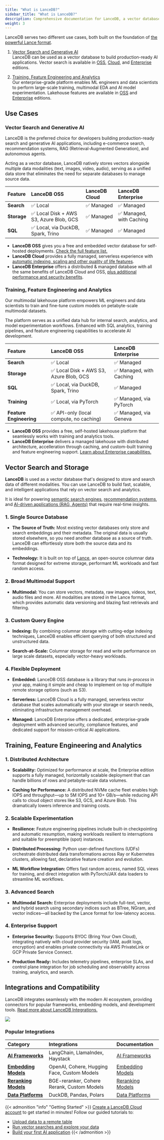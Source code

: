 ```yaml
---
title: "What is LanceDB?"
sidebar_title: "What is LanceDB?"
description: Comprehensive documentation for LanceDB, a vector database for AI applications. Includes guides, tutorials, API references, and best practices for vector search and data management.
weight: 3
---
```


LanceDB serves two different use cases, both built on the foundation of [the powerful Lance format](/docs/overview/lance).

1. [Vector Search and Generative AI](#vector-search-and-generative-ai) </br>
LanceDB can be used as a vector database to build production-ready AI applications. Vector search is available in [OSS](/docs/overview/features), [Cloud](https://cloud.lancedb.com), and [Enterprise](/docs/overview/enterprise) editions. 

2. [Training, Feature Engineering and Analytics](#training-feature-engineering-and-analytics) </br>
Our enterprise-grade platform enables ML engineers and data scientists to perform large-scale training, multimodal EDA and AI model experimentation. Lakehouse features are available in [OSS](/docs/overview/features) and [Enterprise](/docs/overview/enterprise) editions.

## Use Cases

### Vector Search and Generative AI

LanceDB is the preferred choice for developers building production-ready search and generative AI applications, including e-commerce search, recommendation systems, RAG (Retrieval-Augmented Generation), and autonomous agents.

Acting as a vector database, LanceDB natively stores vectors alongside multiple data modalities (text, images, video, audio), serving as a unified data store that eliminates the need for separate databases to manage source data.

| Feature | LanceDB OSS | LanceDB Cloud | LanceDB Enterprise |
| :----- | :----- | :----- | :----- |
| **Search** | ✅ Local | ✅ Managed | ✅ Managed  |
| **Storage** | ✅ Local Disk + AWS S3, Azure Blob, GCS | ✅ Managed  | ✅ Managed, with Caching |
| **SQL** | ✅ Local, via DuckDB, Spark, Trino | ✅ Managed  | ✅ Managed  |

- **LanceDB OSS** gives you a free and embedded vector database for self-hosted deployments. [Check the full feature list.](/docs/overview/features/)
- **LanceDB Cloud** provides a fully managed, serverless experience with [automatic indexing, scaling and other quality of life features](/docs/overview/cloud/). 
- **LanceDB Enterprise** offers a distributed & managed database with all the same benefits of LanceDB Cloud and OSS, [plus additional performance and security benefits](/docs/overview/enterprise/overview/).

### Training, Feature Engineering and Analytics

Our multimodal lakehouse platform empowers ML engineers and data scientists to train and fine-tune custom models on petabyte-scale multimodal datasets.

The platform serves as a unified data hub for internal search, analytics, and model experimentation workflows. Enhanced with SQL analytics, training pipelines, and feature engineering capabilities to accelerate AI development.

| Feature | LanceDB OSS  | LanceDB Enterprise |
| :----- | :----- | :----- |
| **Search** | ✅ Local| ✅ Managed   |
| **Storage** | ✅ Local Disk + AWS S3, Azure Blob, GCS |  ✅ Managed, with Caching |
| **SQL** | ✅ Local, via DuckDB, Spark, Trino |  ✅ Managed |
| **Training** | ✅ Local, via PyTorch |  ✅ Managed, via PyTorch  |
| **Feature Engineering** | ✅ API-only (local compute, no caching) | ✅ Managed, via Geneva  |

- **LanceDB OSS** provides a free, self-hosted lakehouse platform that seamlessly works with training and analytics tools. 
- **LanceDB Enterprise** delivers a managed lakehouse with distributed architecture, accelleration through caching, and custom-built training and feature engineering support. [Learn about Enterprise capabilities.](/docs/overview/enterprise/overview/)

## Vector Search and Storage

**LanceDB** is used as a vector database that's designed to store and search data of different modalities. You can use LanceDB to build fast, scalable, and intelligent applications that rely on vector search and analytics. 

It is ideal for powering [semantic search engines](/docs/tutorials/vector-search/), [recommendation systems](/docs/tutorials/vector-search/), and [AI-driven applications (RAG, Agents)](/docs/tutorials/rag/) that require real-time insights.

### 1. Single Source Database

- **The Source of Truth:** Most existing vector databases only store and search embeddings and their metadata. The original data is usually stored elsewhere, so you need another database as a source of truth. LanceDB can effortlessly store both the source data and its embeddings.

- **Technology:** It is built on top of [Lance](https://github.com/lancedb/lance), an open-source columnar data format designed for extreme storage, performant ML workloads and fast random access.

### 2. Broad Multimodal Support

- **Multimodal:** You can store vectors, metadata, raw images, videos, text, audio files and more. All modalities are stored in the Lance format, which provides automatic data versioning and blazing fast retrievals and filtering.

### 3. Custom Query Engine 

- **Indexing:** By combining columnar storage with cutting-edge indexing techniques, LanceDB enables efficient querying of both structured and unstructured data. 

- **Search-at-Scale:** Columnar storage for read and write performance on large scale datasets, especially vector-heavy workloads.

### 4. Flexible Deployment

- **Embedded:** LanceDB OSS database is a library that runs *in-process* in your app, making it simple and cheap to implement on top of multiple remote storage options (such as S3). 

- **Serverless:** LanceDB Cloud is a fully managed, serverless vector database that scales automatically with your storage or search needs, eliminating infrastructure management overhead.

- **Managed:** LanceDB Enterprise offers a dedicated, enterprise-grade deployment with advanced security, compliance features, and dedicated support for mission-critical AI applications.

## Training, Feature Engineering and Analytics

### 1. Distributed Architecture

- **Scalability:** Optimized for performance at scale, the Enterprise edition supports a fully managed, horizontally scalable deployment that can handle billions of rows and petabyte-scale data volumes.

- **Caching for Performance:** A distributed NVMe cache fleet enables high IOPS and throughput—up to 5M IOPS and 10+ GB/s—while reducing API calls to cloud object stores like S3, GCS, and Azure Blob. This dramatically lowers inference and training costs.

### 2. Scalable Experimentation

- **Resilience:** Feature engineering pipelines include built-in checkpointing and automatic resumption, making workloads resilient to interruptions and suitable for preemptible (spot) instances.

- **Distributed Processing:** Python user-defined functions (UDFs) orchestrate distributed data transformations across Ray or Kubernetes clusters, allowing fast, declarative feature creation and evolution.

- **ML Workflow Integration:** Offers fast random access, named SQL views for training, and direct integration with PyTorch/JAX data loaders to streamline ML workflows.

### 3. Advanced Search 

- **Multimodal Search:** Enterprise deployments include full-text, vector, and hybrid search using secondary indices such as BTree, NGram, and vector indices—all backed by the Lance format for low-latency access.

### 4. Enterprise Support

- **Enterprise Security:** Supports BYOC (Bring Your Own Cloud), integrating natively with cloud provider security (IAM, audit logs, encryption) and enables private connectivity via AWS PrivateLink or GCP Private Service Connect.

- **Production Ready:** Includes telemetry pipelines, enterprise SLAs, and control plane integration for job scheduling and observability across training, analytics, and search.

## Integrations and Compatibility

LanceDB integrates seamlessly with the modern AI ecosystem, providing connectors for popular frameworks, embedding models, and development tools. [Read more about LanceDB Integrations.](/docs/integrations/)

![](/assets/docs/ecosystem-illustration.png)

### Popular Integrations

| Category | Integrations | Documentation |
|:---|:---|:---|
| **[AI Frameworks](/docs/integrations/frameworks/)** | LangChain, LlamaIndex, Haystack | [AI Frameworks](/docs/integrations/frameworks/) |
| **[Embedding Models](/docs/integrations/embedding/)** | OpenAI, Cohere, Hugging Face, Custom Models | [Embedding Models](/docs/integrations/embedding/) |
| **[Reranking Models](/docs/integrations/reranking/)** | BGE-reranker, Cohere Rerank, Custom Models | [Reranking Models](/docs/integrations/reranking/) |
| **[Data Platforms](/docs/integrations/platforms/)** | DuckDB, Pandas, Polars | [Data Platforms](/docs/integrations/platforms/) |

{{< admonition "info" "Getting Started" >}}
[Create a LanceDB Cloud account](https://accounts.lancedb.com/sign-up) to get started in minutes! Follow our guided tutorials to:
- [Upload data to a remote table](/docs/quickstart/basic-usage/)
- [Run vector searches and explore your data](/docs/quickstart/basic-usage/)
- [Build your first AI application](/docs/tutorials/)
{{< /admonition >}}